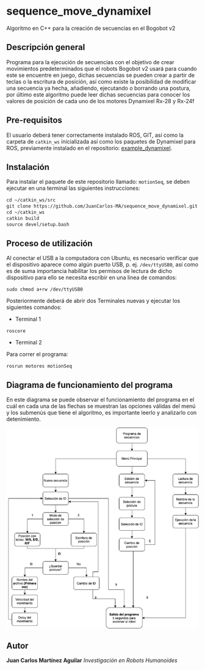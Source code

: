 # sequence_move_dynamixel
Algoritmo en C++ para la creación de secuencias en el Bogobot v2

## Descripción general
Programa para la ejecución de secuencias con el objetivo de crear movimientos predeterminados que el robots Bogobot v2 usará para cuando este se encuentre en juego, dichas secuencias se pueden crear a partir de teclas o la escritura de posición, así como existe la posibilidad de modificar una secuencia ya hecha, añadiendo, ejecutando o borrando una postura, por último este algoritmo puede leer dichas secuencias para conocer los valores de posición de cada uno de los motores Dynamixel Rx-28 y Rx-24f

## Pre-requisitos
El usuario deberá tener correctamente instalado ROS, GIT, así como la carpeta de `catkin_ws` inicializada así como los paquetes de Dynamixel para ROS, previamente instalado en el repositorio: [example_dynamixel](https://github.com/aaceves/example_dynamixel).

## Instalación
Para instalar el paquete de este repositorio llamado: `motionSeq`, se deben ejecutar en una terminal las siguientes instrucciones:

```
cd ~/catkin_ws/src
git clone https://github.com/JuanCarlos-MA/sequence_move_dynamixel.git
cd ~/catkin_ws
catkin build
source devel/setup.bash
```

## Proceso de utilización

Al conectar el USB a la computadora con Ubuntu, es necesario verificar que el dispositivo aparece como algún puerto USB, p. ej. `/dev/ttyUSB0`, así como es de suma importancia habilitar los permisos de lectura de dicho dispositivo para ello se necesita escribir en una linea de comandos:
```
sudo chmod a+rw /dev/ttyUSB0 
```

Posteriormente deberá de abrir dos Terminales nuevas y ejecutar los siguientes comandos:

* Terminal 1
```
roscore
```
* Terminal 2

Para correr el programa:
```
rosrun motores motionSeq
```

## Diagrama de funcionamiento del programa
En este diagrama se puede observar el funcionamiento del programa en el cuál en cada una de las flechas se muestran las opciones válidas del menú y los submenús que tiene el algoritmo, es importante leerlo y analizarlo con detenimiento.

<p align="center">
  <img width="650" length="250" src="Anexos/motionS_diag.png">
</p>

## Autor

**Juan Carlos Martínez Aguilar** *Investigación en Robots Humanoides*
